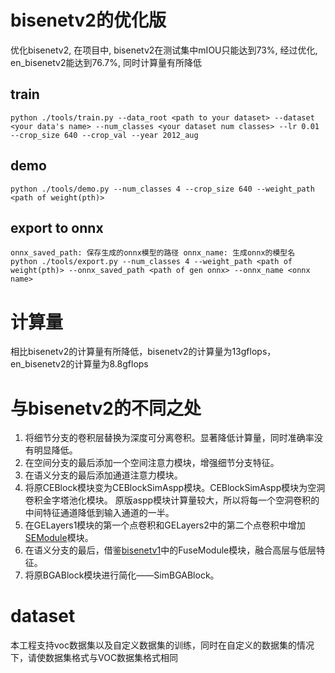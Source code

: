 # bisenetv2的优化版
优化bisenetv2, 在项目中, bisenetv2在测试集中mIOU只能达到73%, 经过优化, en_bisenetv2能达到76.7%, 同时计算量有所降低

## train
    python ./tools/train.py --data_root <path to your dataset> --dataset <your data's name> --num_classes <your dataset num classes> --lr 0.01 --crop_size 640 --crop_val --year 2012_aug

## demo
    python ./tools/demo.py --num_classes 4 --crop_size 640 --weight_path <path of weight(pth)>

## export to onnx
    onnx_saved_path: 保存生成的onnx模型的路径 onnx_name: 生成onnx的模型名
    python ./tools/export.py --num_classes 4 --weight_path <path of weight(pth)> --onnx_saved_path <path of gen onnx> --onnx_name <onnx name>

# 计算量
相比bisenetv2的计算量有所降低，bisenetv2的计算量为13gflops，en_bisenetv2的计算量为8.8gflops

# 与bisenetv2的不同之处
1. 将细节分支的卷积层替换为深度可分离卷积。显著降低计算量，同时准确率没有明显降低。
2. 在空间分支的最后添加一个空间注意力模块，增强细节分支特征。
3. 在语义分支的最后添加通道注意力模块。
4. 将原CEBlock模块变为CEBlockSimAspp模块。CEBlockSimAspp模块为空洞卷积金字塔池化模块。
    原版aspp模块计算量较大，所以将每一个空洞卷积的中间特征通道降低到输入通道的一半。
5. 在GELayers1模块的第一个点卷积和GELayers2中的第二个点卷积中增加[SEModule](https://arxiv.org/abs/1709.01507)模块。
6. 在语义分支的最后，借鉴[bisenetv1](https://arxiv.org/pdf/1808.00897.pdf)中的FuseModule模块，融合高层与低层特征。
7. 将原BGABlock模块进行简化——SimBGABlock。

# dataset
本工程支持voc数据集以及自定义数据集的训练，同时在自定义的数据集的情况下，请使数据集格式与VOC数据集格式相同